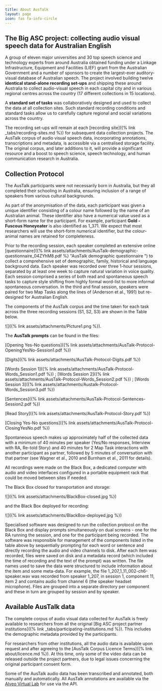 ```yaml
---
title: About AusTalk
layout: page
icon: fas fa-info-circle
---
```


## The Big ASC project: collecting audio visual speech data for Australian English

A group of eleven major universities and 30 top speech science and
technology experts from around Australia obtained funding under a
Linkage Infrastructure, Equipment and Facilities (LIEF) grant from the
Australian Government and a number of sponsors to create the
largest-ever auditory-visual database of Australian speech. The project
involved building twelve **identical stand-alone recording set-ups** and
shipping these around Australia to collect audio-visual speech in each
capital city and in various regional centres across the country (17
different collections in 15 locations).

A **standard set of tasks** was collaboratively designed and used to
collect the data at all collection sites. Such standard recording
conditions and standard tasks allow us to carefully capture regional and
social variations across the country.

The recording set-ups will remain at each [recording site]({% link _tabs/recording-sites.md %}) for subsequent data
collection projects. The AusTalk corpus of audio visual speech data,
incorporating annotations, transcriptions and metadata, is accessible
via a centralised storage facility. The original corpus, and later
additions to it, will provide a significant resource and a boost to
speech science, speech technology, and human communication research in
Australia.

## Collection Protocol

The AusTalk participants were not necessarily born in Australia, but
they all completed their schooling in Australia, ensuring inclusion of a
range of speakers from various cultural backgrounds.

As part of the anonymisation of the data, each participant was given a
unique identifier consisting of a colour name followed by the name of an
Australian animal. These identifier also have a numerical value used as
a short-form name for the participant. For example, participant
**Gold - Fuscous Honeyeater** is also identified as
1_371. We expect that most researchers will use the short-form numerical
identifier, but the colour-animal names are retained for
completeness.

Prior to the recording session, each speaker completed an extensive
online
[questionnaire]({% link assets/attachments/AusTalk-demographic-questionnaire_04ZYhM8.pdf %}  "AusTalk demographic questionnaire ")
to collect a comprehensive set of demographic, family, historical and
language background data. Each speaker was recorded over three 1-hour
sessions, separated by at least one week to capture natural variation in
voice quality. Each session comprised a series of both read and
spontaneous speech tasks to capture style shifting from highly formal
word-list to more informal spontaneous conversation. In the third and
final session, speakers were paired for two Map Tasks along the lines of
(Anderson et al., 1991) but re-designed for Australian English.

The components of the AusTalk corpus and the time taken for each task
across the three recording sessions (S1, S2, S3) are shown in the Table
below.

![]({% link assets/attachments/Picture1.png %}).

The **AusTalk prompts** can be found in the files:

[Opening Yes-No questions]({% link assets/attachments/AusTalk-Protocol-OpeningYesNo-Session1.pdf %})

[Digits]({% link assets/attachments/AusTalk-Protocol-Digits.pdf %})

[Words Session 1]({% link assets/attachments/AusTalk-Protocol-Words_Session1.pdf %}) ;
[Words Session 2]({% link assets/attachments/AusTalk-Protocol-Words_Session2.pdf %}) ;
[Words Session 3]({% link assets/attachments/Austalk-Protocol-Words_Session3.pdf %})

[Sentences]({% link assets/attachments/AusTalk-Protocol-Sentences-Session2.pdf %})

[Read Story]({% link assets/attachments/AusTalk-Protocol-Story.pdf %})

[Closing Yes-No questions]({% link assets/attachments/AusTalk-Protocol-ClosingYesNo.pdf %})

Spontaneous speech makes up approximately half of the collected data
with a minimum of 40 minutes per speaker (Yes/No responses, Interview
with RA, Re-told Story) and 40 minutes for 2 Map Task interactions with
another participant as partner, followed by 5 minutes of conversation
with that partner (see Wagner et al., 2010 and Burnham et al., 2011 for
details).

All recordings were made on the Black Box, a dedicated computer with
audio and video interfaces configured in a portable equipment rack that
could be moved between sites if needed.

The Black Box closed for transportation and storage:

![]({% link assets/attachments/BlackBox-closed.jpg %})

and the Black Box deployed for recording:

![]({% link assets/attachments/BlackBox-deployed.jpg %})

Specialised software was designed to run the collection protocol on the
Black Box and display prompts simultaneously on dual screens - one for
the RA running the session, and one for the participant being recorded.
The software was responsible for management of the components listed in
the table above by sequentially prompting for each word or sentence and
directly recording the audio and video channels to disk. After each item
was recorded, files were saved on disk and a metadata record (which
included the time of recording and the text of the prompt) was written.
The file names used to save the data were structured to include
information about the item and some meta-data. For example, the file
1_207_1_11_002-ch6-speaker.wav was recorded from speaker 1_207, in
session 1, component 11, item 2 and contains audio from channel 6 (the
speaker headset microphone). Files are grouped into a separate directory
per component and these in turn are grouped by session and by speaker.

## Available AusTalk data

The complete corpus of audio visual data collected for AusTalk is freely
available to researchers from all the original [Big ASC project partner
institutions]({% link _tabs/participating-institutions.md %}). This includes the
demographic metadata provided by the participants.

For researchers from other institutions, all the audio data is available
upon request and after agreeing to the [AusTalk Corpus Licence
Terms]({% link about/licence.md %}). At this time, only some of the video data can
be released outside the project partners, due to legal issues concerning
the original participant consent form.

Some of the AusTalk audio data has been transcribed and annotated, both
manually and automatically. All AusTalk
annotations are available via the [Alveo Virtual Lab](https://alveo.edu.au/)
for use via the API.
